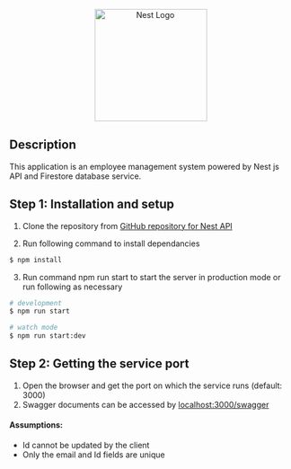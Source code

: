 <p align="center">
  <a href="http://nestjs.com/" target="blank"><img src="https://nestjs.com/img/logo-small.svg" width="200" alt="Nest Logo" /></a>
</p>

[circleci-image]: https://img.shields.io/circleci/build/github/nestjs/nest/master?token=abc123def456
[circleci-url]: https://circleci.com/gh/nestjs/nest

 

## Description
This application is an employee management system powered by Nest js API and Firestore database service.
## Step 1: Installation and setup

1.	Clone the repository from [GitHub repository for Nest API](https://github.com/NAVODYA123/nestjs-firebase.git)

2. Run following command to install dependancies

```bash
$ npm install
```

3.	Run command  npm run start to start the server in production mode or run following as necessary

```bash
# development
$ npm run start

# watch mode
$ npm run start:dev
````

## Step 2: Getting the service port
1.	Open the browser and get the port on which the service runs (default: 3000)
2.	Swagger documents can be accessed by [localhost:3000/swagger](localhost:3000/swagger)


#### Assumptions:
*	Id cannot be updated by the client
*	Only the email and Id fields are unique 
